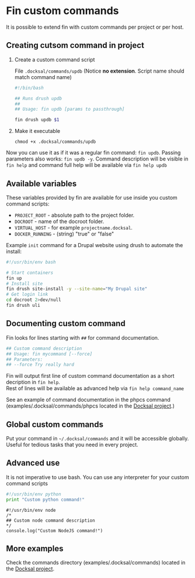 # Fin custom commands

It is possible to extend fin with custom commands per project or per host.

## Creating cutsom command in project 

1. Create a custom command script

    File `.docksal/commands/updb` (Notice **no extension**. Script name should match command name)

    ```bash
    #!/bin/bash
    
    ## Runs drush updb
    ##
    ## Usage: fin updb [params to passthrough]
 
    fin drush updb $1
    ```

2. Make it executable
    ```
    chmod +x .docksal/commands/updb
    ```

Now you can use it as if it was a regular fin command: `fin updb`. Passing parameters also works: `fin updb -y`. Command description will be visible in `fin help` and command full help will be available via `fin help updb` 

## Available variables

These variables provided by fin are available for use inside you custom command scripts:

* `PROJECT_ROOT` - absolute path to the project folder.  
* `DOCROOT` - name of the docroot folder.
* `VIRTUAL_HOST` - for example `projectname.docksal`.
* `DOCKER_RUNNING` - (string) "true" or "false"


Example `init` command for a Drupal website using drush to automate the install:  

```bash
#!/usr/bin/env bash

# Start containers
fin up
# Install site
fin drush site-install -y --site-name="My Drupal site"
# Get login link
cd docroot 2>dev/null 
fin drush uli
```

## Documenting custom command

Fin looks for lines starting with `##` for command documentation. 

```bash
## Custom command description
## Usage: fin mycommand [--force]
## Parameters:
## --force Try really hard
```

Fin will output first line of custom command documentation as a short decription in `fin help`.  
Rest of lines will be available as advanced help via `fin help command_name`

See an example of command documentation in the phpcs command (examples/.docksal/commands/phpcs located in the [Docksal project](https://github.com/docksal/docksal).)

## Global custom commands

Put your command in `~/.docksal/commands` and it will be accessible globally.  
Useful for tedious tasks that you need in every project.

## Advanced use

It is not imperative to use bash. You can use any interpreter for your custom command scripts

```python
#!/usr/bin/env python
print "Custom python command!"
```

```node
#!/usr/bin/env node
/*
## Custom node command description
*/
console.log("Custom NodeJS command!")
```

## More examples

Check the commands directory (examples/.docksal/commands) located in the [Docksal project](https://github.com/docksal/docksal).
